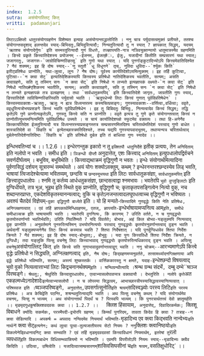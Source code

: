 ```yaml
---
index:  1.2.5
sutra:  असंयोगाल्लिट् कित्
vritti:  padamanjari
---
```


	लिटाऽऽक्षिप्तो धातुरसंयोगग्रहणेन विशेष्यत इत्याह असंयोगान्ताद्धातोरिति । ननु चात्र पर्युदासत्वमुक्तं प्रतीयते, ततश्च संयोगान्तसदृशाद् हलन्तदेव स्याद्-बिभिदतुः,बिभिदुरित्यादौ; निन्यतुरित्यादौ तु न स्यात् ? ज्ञापकात् सिद्धम्, यदयम् `ऋतश्च संयोगादेर्गुणः` इति सस्मरतुरित्यादौ गुणं विधत्ते, तज्ज्ञापयति-नात्र नञिवयुक्तन्यायो धातुमात्रस्यैव ग्रहणमिति । ङित्त्वे प्रकृते कित्त्वातिदेशस्य प्रयोजनम् --ईजनम्, ईजत्#ः, ईजुः, यजादीनां कितीति सम्प्रसारणं यथा स्यात्; जजागरतुः, जजागरुः-`जाग्रोविचिण्णल्ङित्सु` इति गुणो यथा स्यात् । यदि पुनर्गाङ्कुटादिभ्योऽपि कित्त्वमेवातिदिश्येत ? नैवं शक्यम्; इह हि दोषः स्याद्--`णु स्तुतौ``धू विधूनने` तृच्, नुविदा धुविदा--`र्श्युकः किति` इतीट्प्रतिषेधः प्राप्नोति, यथा-लूत्वा, लूनः ? नैष दोषः; पूर्वस्य कार्यतिदेशोऽयमित्युक्तम् । इह तर्हि कुटित्वा, पुटित्वा--`न क्त्वा सेट्` इत्यातिदेशिकस्यापि कित्त्वस्य प्रतिषेधो नातिदेशिकस्य भवतीति, सत्यम्; असति क्त्वाग्रहणे, सति तु तस्मिन् सनः `न क्त्वा सेट्` इति निषेधो न लभ्यते इत्यज्ञापकं वक्ष्यते-`न क्त्वा सेट्` इति निषेधो नातिद#एशिकस्य भवतीति, सत्यम्; असति कत्वाग्रहणे, सति तु तस्मिन् सनः `न क्त्वा सेट्` इति निषेधो न लभ्यते इत्यज्ञापकं तत्र ढल्ग्रहणम् । तथा `सार्वधातुकमपिद्` इति कित्त्वातिदेशे जागृतः, जाग्रतीति गुणः स्याद्, ङित्त्वातिदेशे त्वविचिण्णल्ङित्स्विति पर्युदासो भवति । `ऋदुपधेभ्यो लिटः कित्त्वं गुणात् पूर्वविप्रतिषेधेन` । कित्त्वस्यावकाशः-ऋजतुः, ऋजुः न ह्यत्र विध्यन्तरस्य कस्यचित्प्रसङ्गः; गुणस्यावकाशः--वर्त्तित्वा,वर्धित्वा; ववृते, ववृधुरित्यत्रोभयप्रसङगे कित्त्वं भवति पूर्वविप्रतिषेधेन । इह तु बिबिदतुः बिभिदुः, नित्यत्वादेव कित्त्वं सिद्धम्; तद्धि कृतेऽपि गुणे प्राप्नोत्यकृतेऽपि, गुणस्तु कित्त्वे सति न प्राप्नोति । ववृते इत्यत्र तु गुणे कृते संयोगान्तत्वात् कित्त्वं न प्राप्नोतीत्युभयमनित्यमिति पूर्वविप्रतिषेध उच्यते । स चायं कार्यातिदेशपक्षे स्फुटमेव वक्तव्यः । तथा हि-अनेनैव कित्कार्यातिदेश ईजतुरित्यादौ यत्र विध्यन्तरस्याप्रसङ्गस्तत्र सम्प्रसारणमितदिश्य चरितार्थमतिदेशं परत्वाद् गुणो बाधेत । शास्त्रातिदेशे वा `क्ङिति च` इत्येतच्छास्त्रमतिदिश्यते, तच्च यद्यपि गुणस्यापवादभूतम्, तथाप्यन्यत्र चरितार्थत्वाद् दुर्बलेनातिदेशेनातिदिष्टः `क्ङिति च` इति प्रतिषेधो दुर्बल इति तं बाधित्वा गुणः स्यादेव ।।
इन्धिभवतिभ्यां च ।। 1.2.6 ।। 
	इन्धेरगन्तुक इकारो न तु `इक्श्तिपौ धातुनिर्देशे` इतीक् प्रत्ययः, तेन `अनिदिताम्` इति नलोपो न भवति । समीध इति । `ञिङन्धी दीप्तौ` अनुदात्तेत्, एशः कित्त्वाद् `अनिदिताम्` इत्युपधालोपद्विर्वचने सवर्णदीर्घत्वम् । बभूविव, बभूविथेति । कित्त्वाद्यथाक्रमं वृद्धिगुणौ न भवतः । इन्धेः संयोगार्थमित्यादिना पूर्वणासिद्धं दर्शयन् सूत्रारम्भं समर्थयते ।
	अयं योगः शक्योऽवक्तुम्, कथम् ? इन्धेरनन्तरश्छन्दस्येव लिड् भवति, भाषायां त्विजादेश्चेत्यामा भवितव्यम्, छन्दसि च `छन्दस्युभयथा` इति लिटः सार्वधातुकसंज्ञा, `सार्वधातुकमपित्` इति ङित्त्वादुपधालोपः । श्नमि तु कर्तव्य आर्धधतुकसंज्ञा, छान्दसत्वाद्वा श्नमभावः । भवतेरपि `भुवो वुग्लुङ्लिटोः` इति वुग्विधीयते, तत्र भूअ, भूइथ इति स्थिते वुक् प्राप्नोति, वृद्धिगुणौ च; कृताकृतपसङ्गित्वेन नित्यो वुक्, नच शब्दान्तरप्राप्तः, एकदेशविकृतस्यानन्यत्वाद्; वुकि च कृतेऽनजन्तत्वादलघूपधत्वाच्च वृद्धिगुणौ न भविष्यतः । अवश्यं चैतदेवं विज्ञेयम्-`वुका वृद्धिगुणौ बाध्येते` इति । यो हि मन्यते-`कित्त्वादिमे गुणवृद्धेः किति नेति प्रतिषेधः, अनिग्लक्षणत्वात् । एवं तर्हि ज्ञापकार्थमिन्धिग्रहणम्, एतज्, ज्ञापयति-`इन्धेर्भाषायामप्यनित्य आम्` इति, समीधे समीधाञ्चक्र इति भाषायामपि भवति । भवतेरपि वुगनित्यः, किं कारणम् ? उरिति वर्तते, न च गुणवृद्ध्योः कृतयोरुवर्णान्तो भवतिर्भवति; उरिति निवर्तिष्यते ? यदि विवर्तते; बोभाव, अहं किल बोभव-यङ्लुक्यपि नित्यत्वाद् वुक् प्राप्नोति । अनुवर्तमाने पुनरुरित्यस्मिन् उभयोरनित्ययोः परत्वाद् गुणवृद्ध्योः कृतयोरनुवर्णान्तत्वाद् वुङ्न भवति । अथेदानीं यङ्लुक्यप्यनेनैव लिटः कित्त्वं कस्मान्न भवति ? श्तिपा निर्देषशात् । यदि पुनर्वुग्विधावेव श्तिपा निर्देशः क्रियते ? नैवं शक्यम्; इह हि दोषः स्याद्-बोभूवत्;, बोभूवुः । यदा पुनः कित्त्वविधौ श्तिपा निर्देशः क्रियते, न वुग्विधौ; तदा यङ्लुकि पित्सु वचनेषु लिटः कित्त्वाभावाद् गुणवृद्ध्योः कृतयोरुरित्यधिकाराद् वुङ्न भवति । अपित्सु वचनेषु `असंयोगाल्लिट् कित्` इति कित्त्वे सति गुणाभावादुवर्णान्तत्वाद्वुग् भवति । ननु चोक्रम्--`आरभ्यमाणेऽपि कित्त्वे वृद्धेः प्रतिषेधो न सिद्ध्यति, अग्निलक्षणत्वाद्` इति, नैष दोषः; ङिद्ग्रहणमप्यनुवर्तते, तत्सामर्थ्यादनग्लिक्षणाया अपि वृद्धेः प्रतिषेधो भविष्यति, सत्यम्; अस्त्यं शुष्कस्तर्कः । वार्त्तिककारस्तु न क्षमते, यदाह-`इन्धेश्छन्दो विषयत्वाद् भुवो वुको नित्यत्वात्ताभ्यां लिटः किद्वचनानर्थक्यम्` इति ।
	श्रन्थिग्रन्थीत्यादि । `श्रन्थ ग्रन्थ संदर्भे`, `दम्बु दम्भे``ष्वञ्ज पिरष्वङ्गे` । श्रेथतु;, श्रेथुरिति कित्त्वादुपधालोपः, एत्वाभ्यासलोपावप्यत्र वक्तवायौ । देभतुरिति । नलोपे कृते `अत एकहल्मध्येऽनादेशादेः` इत्येत्वाभ्यासलोपौ । न च लोपस्या सिद्धत्वम्, आभाच्छास्त्रीयस्यासिद्धत्वस्यानित्यत्वात् । परिषस्वज इति । `ष्वञ्जपरिष्वङ्गे`, अनुदात्तेत्,`उपसर्गात्सुनोति` इति षत्वम् `सदिस्वञ्ज्योः परस्य लिटि` इति परस्य प्रतिषेधः । अत्र केचिद्वेति पठन्ति, शश्रन्थतुरित्याद्यपि भवति । अथ पित्सु वचनेषु कथम् ? यदि संयोगार्थमेव वचनम्, पित्सु न भाव्यम् । अथ संयोगान्तार्थं पिदर्थं च ? पित्स्वपि भाव्यम् । किं पुनरत्रार्थतत्त्वं देवो ज्ञातुमर्हति ।।
मृडमृदगुधकुषक्लिशवदवसः क्त्वा ।। 1.2.7 ।।	
	`क्लिश हिंसायाम्`, अनुदात्तेद्, दिवादिरकर्मकः; `क्लिशू विबाधने` र्क्यादिः सकर्मकः, परस्मैपदी-द्व्योरपि ग्रहणम् । किमर्थं पुनरिदम्, तावता किदेव हि क्त्वा ? तत्राह--न क्त्वा सेडित्यादि । अपकर्षः = अपवादः नन्विदमेव नियमार्थं भविष्यति-`मृडादिभ्य एव क्त्वा किद्भवति नान्येभ्यः` इति नार्थः `न क्त्वा सेट्` इत्यनेन; कथं लूत्वा पूत्वा-तुल्यजातीयस्य सेटो नियमः ? ननु `क्लिशः क्त्वानिष्ठयोः` इति विकल्पेनेड्विधानादनिट् क्त्वा सम्भवति ? एवं तर्हि मृडमृदवदवसां कित्त्वाविधानं नियमार्थम्, इतरेषां तु `रलो व्यपधात्` इति विकल्पबाधेन विधिसम्भवान्नियमो न भविष्यति । एवमपि विपरीतोऽपि नियमः स्याद्--मृडादिभ्यः क्त्वैव किदिति । उदित्वा, उषित्वेति । यजादित्वात्सम्प्रसारणम् `शासिवसिघसीनां च` इति षत्वम्, `वसतिक्षुधोरिट्` ।।
